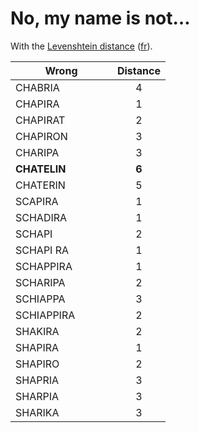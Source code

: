 # No, my name is not…

With the [Levenshtein distance](https://en.wikipedia.org/wiki/Levenshtein_distance) ([fr](https://fr.wikipedia.org/wiki/Distance_de_Levenshtein "Distance de Levenshtein")).

| Wrong                     | Distance   |
|---------------------------|:----------:|
| CHABRIA                   |     4      |
| CHAPIRA                   |     1      |
| CHAPIRAT                  |     2      |
| CHAPIRON                  |     3      |
| CHARIPA                   |     3      |
| **CHATELIN**              |   **6**    |
| CHATERIN                  |     5      |
| SCAPIRA                   |     1      |
| SCHADIRA                  |     1      |
| SCHAPI                    |     2      |
| SCHAPI RA                 |     1      |
| SCHAPPIRA                 |     1      |
| SCHARIPA                  |     2      |
| SCHIAPPA                  |     3      |
| SCHIAPPIRA                |     2      |
| SHAKIRA                   |     2      |
| SHAPIRA                   |     1      |
| SHAPIRO                   |     2      |
| SHAPRIA                   |     3      |
| SHARPIA                   |     3      |
| SHARIKA                   |     3      |
